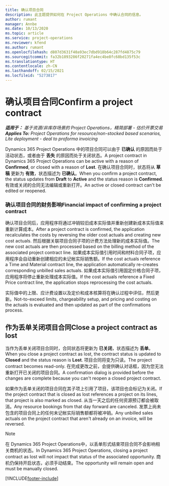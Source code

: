 ```yaml
---
title: 确认项目合同
description: 此主题提供如何在 Project Operations 中确认合同的信息。
author: rumant
manager: Annbe
ms.date: 10/13/2020
ms.topic: article
ms.service: project-operations
ms.reviewer: kfend
ms.author: rumant
ms.openlocfilehash: d807d3631f40a93ec7dbd918b64c287fd4875c79
ms.sourcegitcommit: fa32b1893286f20271fa4ec4be8fc68bd135f53c
ms.translationtype: HT
ms.contentlocale: zh-CN
ms.lasthandoff: 02/15/2021
ms.locfileid: "5273817"
---
```

# <a name="confirm-a-project-contract"></a><span data-ttu-id="fa785-103">确认项目合同</span><span class="sxs-lookup"><span data-stu-id="fa785-103">Confirm a project contract</span></span>

<span data-ttu-id="fa785-104">_**适用于：** 基于资源/非库存场景的 Project Operations，精简部署 - 估价开票交易_</span><span class="sxs-lookup"><span data-stu-id="fa785-104">_**Applies To:** Project Operations for resource/non-stocked based scenarios, Lite deployment - deal to proforma invoicing_</span></span>

<span data-ttu-id="fa785-105">Dynamics 365 Project Operations 中的项目合同可以由于 **已确认** 的原因而处于活动状态，或者由于 **丢失** 的原因而处于关闭状态。</span><span class="sxs-lookup"><span data-stu-id="fa785-105">A project contract in Dynamics 365 Project Operations can be active with a reason of **Confirmed**, or closed with a reason of **Lost**.</span></span> <span data-ttu-id="fa785-106">在确认项目合同时，状态将从 **草稿** 更新为 **有效**，状态描述为 **已确认**。</span><span class="sxs-lookup"><span data-stu-id="fa785-106">When you confirm a project contract, the status updates from **Draft** to **Active** and the status reason is **Confirmed**.</span></span> <span data-ttu-id="fa785-107">有效或关闭的合同无法编辑或重新打开。</span><span class="sxs-lookup"><span data-stu-id="fa785-107">An active or closed contract can't be edited or reopened.</span></span> 

### <a name="financial-impact-of-confirming-a-project-contract"></a><span data-ttu-id="fa785-108">确认项目合同的财务影响</span><span class="sxs-lookup"><span data-stu-id="fa785-108">Financial impact of confirming a project contract</span></span>

<span data-ttu-id="fa785-109">确认项目合同后，应用程序将通过冲销较旧成本实际值并重新创建新成本实际值来重新计算成本。</span><span class="sxs-lookup"><span data-stu-id="fa785-109">After a project contract is confirmed, the application recalculates the costs by reversing the older cost actuals and creating new cost actuals.</span></span> <span data-ttu-id="fa785-110">然后根据关联项目合同子项的计费方法处理新的成本实际值。</span><span class="sxs-lookup"><span data-stu-id="fa785-110">The new cost actuals are then processed based on the billing method of the associated project contract line.</span></span> <span data-ttu-id="fa785-111">如果成本实际值引用时间和材料合同子项，应用程序会自动重新创建相应的未记帐实际销售额。</span><span class="sxs-lookup"><span data-stu-id="fa785-111">If the cost actuals reference a Time and Material contract line, the application automatically re-creates corresponding unbilled sales actuals.</span></span> <span data-ttu-id="fa785-112">如果成本实际值引用固定价格合同子项，应用程序将停止重新处理成本实际值。</span><span class="sxs-lookup"><span data-stu-id="fa785-112">If the cost actuals reference a Fixed Price contract line, the application stops reprocessing the cost actuals.</span></span>

<span data-ttu-id="fa785-113">实际值中的上限、应计费设置以及定价和成本核算将在确认过程中评估，然后更新。</span><span class="sxs-lookup"><span data-stu-id="fa785-113">Not-to-exceed limits, chargeability setup, and pricing and costing on the actuals is evaluated and then updated as part of the confirmations process.</span></span>

## <a name="close-a-project-contract-as-lost"></a><span data-ttu-id="fa785-114">作为丢单关闭项目合同</span><span class="sxs-lookup"><span data-stu-id="fa785-114">Close a project contract as lost</span></span>

<span data-ttu-id="fa785-115">当作为丢单关闭项目合同时，合同状态将更新为 **已关闭**，状态描述为 **丢单**。</span><span class="sxs-lookup"><span data-stu-id="fa785-115">When you close a project contract as lost, the contract status is updated to **Closed** and the status reason is **Lost**.</span></span> <span data-ttu-id="fa785-116">项目合同将变为只读。</span><span class="sxs-lookup"><span data-stu-id="fa785-116">The project contract becomes read-only.</span></span> <span data-ttu-id="fa785-117">在完成更改之前，会提供确认对话框，因为您无法重新打开已关闭的项目合同。</span><span class="sxs-lookup"><span data-stu-id="fa785-117">A confirmation dialog is provided before the changes are complete because you can't reopen a closed project contract.</span></span>

<span data-ttu-id="fa785-118">如果作为丢单关闭的项目合同在其子项上引用了项目，该项目也会标记为关闭。</span><span class="sxs-lookup"><span data-stu-id="fa785-118">If the project contract that is closed as lost references a project on its lines, that project is also marked as closed.</span></span> <span data-ttu-id="fa785-119">从当一天之后的任何资源预订都会被取消。</span><span class="sxs-lookup"><span data-stu-id="fa785-119">Any resource bookings from that day forward are canceled.</span></span> <span data-ttu-id="fa785-120">发票上尚未包含的项目合同上的任何未记帐实际销售额都将被冲销。</span><span class="sxs-lookup"><span data-stu-id="fa785-120">Any unbilled sales actuals on the project contract that aren't already on an invoice, will be reversed.</span></span>

> [!NOTE]
> <span data-ttu-id="fa785-121">在 Dynamics 365 Project Operations中，以丢单形式结束项目合同不会影响相关商机的状态。</span><span class="sxs-lookup"><span data-stu-id="fa785-121">In Dynamics 365 Project Operations, closing a project contract as lost will not impact that status of the associated opportunity.</span></span> <span data-ttu-id="fa785-122">商机仍保持开启状态，必须手动结束。</span><span class="sxs-lookup"><span data-stu-id="fa785-122">The opportunity will remain open and must be manually closed.</span></span>


[!INCLUDE[footer-include](../../includes/footer-banner.md)]